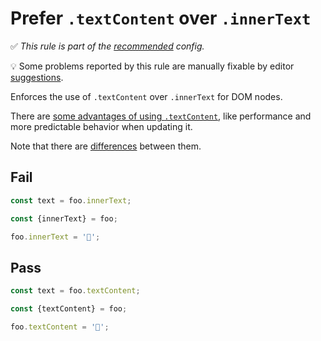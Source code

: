 # Prefer `.textContent` over `.innerText`

✅ *This rule is part of the [recommended](https://github.com/sindresorhus/eslint-plugin-unicorn#recommended-config) config.*

💡 Some problems reported by this rule are manually fixable by editor [suggestions](https://eslint.org/docs/developer-guide/working-with-rules#providing-suggestions).

Enforces the use of `.textContent` over `.innerText` for DOM nodes.

There are [some advantages of using `.textContent`](https://developer.mozilla.org/en-US/docs/Web/API/Node/textContent), like performance and more predictable behavior when updating it.

Note that there are [differences](https://developer.mozilla.org/en-US/docs/Web/API/Node/textContent#differences_from_innertext) between them.

## Fail

```js
const text = foo.innerText;
```

```js
const {innerText} = foo;
```

```js
foo.innerText = '🦄';
```

## Pass

```js
const text = foo.textContent;
```

```js
const {textContent} = foo;
```

```js
foo.textContent = '🦄';
```
